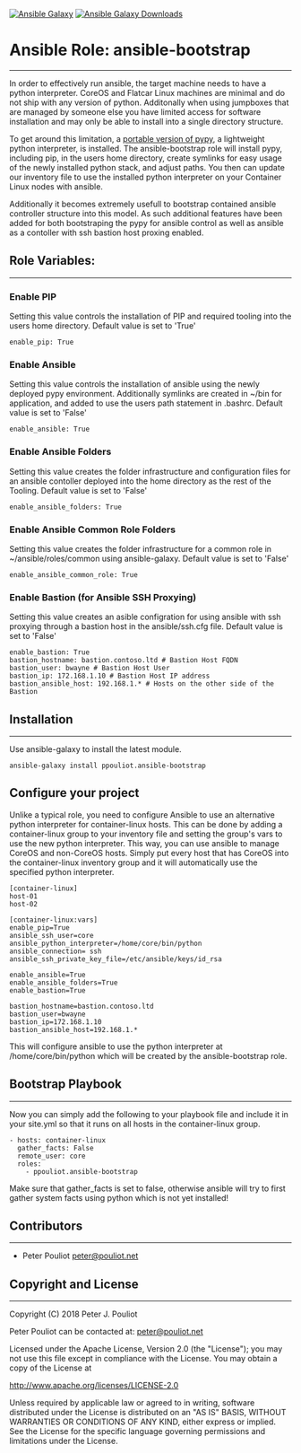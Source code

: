 [![Ansible Galaxy](https://img.shields.io/ansible/role/39520.svg?style=flat)](https://galaxy.ansible.com/ppouliot/ansible_bootstrap/) [![Ansible Galaxy Downloads](https://img.shields.io/ansible/role/d/39520.svg)](https://galaxy.ansible.com/ppouliot/ansible_bootstrap/)

# Ansible Role: ansible-bootstrap 
---------------------

In order to effectively run ansible, the target machine needs to have a python interpreter. CoreOS and Flatcar Linux machines are minimal and do not ship with any version of python.  Additonally when using jumpboxes that are managed by someone else you have limited access for software installation and may only be able to install into a single directory structure.

To get around this limitation, a [portable version of pypy](https://github.com/squeaky-pl/portable-pypy), a lightweight python interpreter, is installed. The ansible-bootstrap role will install pypy, including pip, in the users home directory, create symlinks for easy usage of the newly installed python stack, and adjust paths.   You then can update our inventory file to use the installed python interpreter on your Container Linux nodes with ansible.  

Additionally it becomes extremely usefull to bootstrap contained ansible controller structure into this model.   As such additional features have been added for both bootstraping the pypy for ansible control as well as ansible as a contoller with ssh bastion host proxing enabled.
## Role Variables:
---------------------

### Enable PIP
Setting this value controls the installation of PIP and required tooling into the users home directory.  Default value is set to 'True' 

```
enable_pip: True
```
### Enable Ansible
Setting this value controls the installation of ansible using the newly deployed pypy environment. Additionally symlinks are created in ~/bin for application, and added to use the users path statement in .bashrc. Default value is set to 'False' 

```
enable_ansible: True
```

### Enable Ansible Folders
Setting this value creates the folder infrastructure and configuration files for an ansible contoller deployed into the home directory as the rest of the Tooling.  Default value is set to 'False' 

```
enable_ansible_folders: True
```
### Enable Ansible Common Role Folders
Setting this value creates the folder infrastructure for a common role in ~/ansible/roles/common using ansible-galaxy.  Default value is set to 'False' 

```
enable_ansible_common_role: True
```
### Enable Bastion  (for Ansible SSH Proxying)
Setting this value creates an asible configration for using ansible with ssh proxying through a bastion host in the ansible/ssh.cfg file.  Default value is set to 'False' 

```
enable_bastion: True
bastion_hostname: bastion.contoso.ltd # Bastion Host FQDN
bastion_user: bwayne # Bastion Host User
bastion_ip: 172.168.1.10 # Bastion Host IP address
bastion_ansible_host: 192.168.1.* # Hosts on the other side of the Bastion
```

## Installation
---------------------

Use ansible-galaxy to install the latest module.

```
ansible-galaxy install ppouliot.ansible-bootstrap
```

## Configure your project

Unlike a typical role, you need to configure Ansible to use an alternative python interpreter for container-linux hosts. This can be done by adding a container-linux group to your inventory file and setting the group's vars to use the new python interpreter. This way, you can use ansible to manage CoreOS and non-CoreOS hosts. Simply put every host that has CoreOS into the container-linux inventory group and it will automatically use the specified python interpreter.

```
[container-linux]
host-01
host-02

[container-linux:vars]
enable_pip=True
ansible_ssh_user=core
ansible_python_interpreter=/home/core/bin/python
ansible_connection= ssh
ansible_ssh_private_key_file=/etc/ansible/keys/id_rsa

enable_ansible=True
enable_ansible_folders=True
enable_bastion=True

bastion_hostname=bastion.contoso.ltd
bastion_user=bwayne
bastion_ip=172.168.1.10
bastion_ansible_host=192.168.1.*
```

This will configure ansible to use the python interpreter at /home/core/bin/python which will be created by the ansible-bootstrap role.

## Bootstrap Playbook
---------------------

Now you can simply add the following to your playbook file and include it in your site.yml so that it runs on all hosts in the container-linux group.

```
- hosts: container-linux
  gather_facts: False
  remote_user: core
  roles:
    - ppouliot.ansible-bootstrap
```
Make sure that gather_facts is set to false, otherwise ansible will try to first gather system facts using python which is not yet installed!

## Contributors
---------------------

 * Peter Pouliot <peter@pouliot.net>

## Copyright and License
---------------------

Copyright (C) 2018 Peter J. Pouliot

Peter Pouliot can be contacted at: peter@pouliot.net

Licensed under the Apache License, Version 2.0 (the "License");
you may not use this file except in compliance with the License.
You may obtain a copy of the License at

  http://www.apache.org/licenses/LICENSE-2.0

Unless required by applicable law or agreed to in writing, software
distributed under the License is distributed on an "AS IS" BASIS,
WITHOUT WARRANTIES OR CONDITIONS OF ANY KIND, either express or implied.
See the License for the specific language governing permissions and
limitations under the License.
